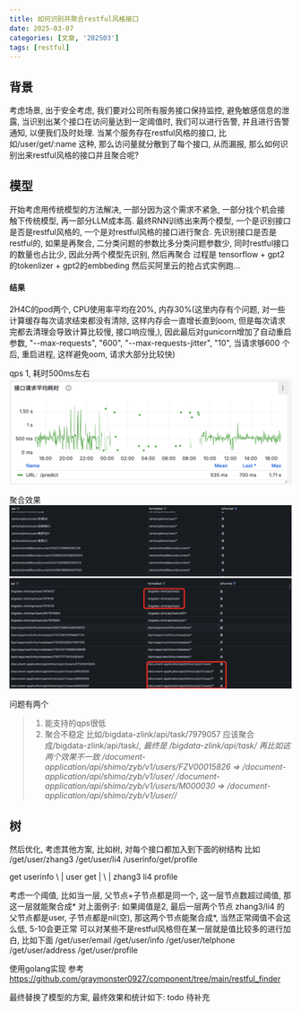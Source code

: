 ```yaml
---
title: 如何识别并聚合restful风格接口
date: 2025-03-07
categories: [文章, '202503']
tags: [restful]
---
```


## 背景
  考虑场景, 出于安全考虑, 我们要对公司所有服务接口保持监控, 避免敏感信息的泄露, 当识别出某个接口在访问量达到一定阈值时, 我们可以进行告警, 并且进行告警通知, 以便我们及时处理.
当某个服务存在restful风格的接口, 比如/user/get/:name 这种, 那么访问量就分散到了每个接口, 从而漏报, 那么如何识别出来restful风格的接口并且聚合呢?

## 模型
  开始考虑用传统模型的方法解决, 一部分因为这个需求不紧急, 一部分找个机会接触下传统模型, 再一部分LLM成本高. 
  最终RNN训练出来两个模型, 一个是识别接口是否是restful风格的, 一个是对restful风格的接口进行聚合. 先识别接口是否是restful的, 如果是再聚合, 二分类问题的参数比多分类问题参数少, 同时restful接口的数量也占比少, 因此分两个模型先识别, 然后再聚合
  过程是 tensorflow + gpt2的tokenlizer + gpt2的embbeding  然后买阿里云的抢占式实例跑...


#### 结果
  2H4C的pod两个, CPU使用率平均在20%, 内存30%(这里内存有个问题, 对一些计算缓存每次请求结束都没有清除, 这样内存会一直增长直到oom, 但是每次请求完都去清理会导致计算比较慢, 接口响应慢,),
因此最后对gunicorn增加了自动重启参数,  "--max-requests", "600", "--max-requests-jitter", "10",  当请求够600 个后, 重启进程, 这样避免oom, 请求大部分比较快)

qps 1, 耗时500ms左右
![img.png](/commons/202503/img.png)

聚合效果
![img_1.png](/commons/202503/img_1.png)
![img_2.png](/commons/202503/img_2.png)

  问题有两个 
  > 1. 能支持的qps很低 
  > 2. 聚合不稳定 比如/bigdata-zlink/api/task/7979057 应该聚合成/bigdata-zlink/api/task/*, 最终是 /bigdata-zlink/api/task/
再比如这两个效果不一致 /document-application/api/shimo/zyb/v1/users/FZV00015826 => /document-application/api/shimo/zyb/v1/user/
                    /document-application/api/shimo/zyb/v1/users/M000030 => /document-application/api/shimo/zyb/v1/user//*

## 树
  然后优化, 考虑其他方案, 比如树, 对每个接口都加入到下面的树结构
比如 /get/user/zhang3  /get/user/li4  /userinfo/get/profile

  get                              userinfo
      \                               |
        user                         get
      |         \                     |
      zhang3   li4                 profile


考虑一个阈值, 比如当一层, 父节点+子节点都是同一个, 这一层节点数超过阈值, 那这一层就能聚合成*
对上面例子: 如果阈值是2, 最后一层两个节点 zhang3/li4 的父节点都是user, 子节点都是nil(空),  那这两个节点能聚合成*, 当然正常阈值不会这么低, 5-10会更正常
可以对某些不是restful风格但在某一层就是值比较多的进行加白, 比如下面
/get/user/email  /get/user/info  /get/user/telphone /get/user/address  /get/user/profile

使用golang实现 参考 https://github.com/graymonster0927/component/tree/main/restful_finder


最终替换了模型的方案, 最终效果和统计如下:
todo 待补充



